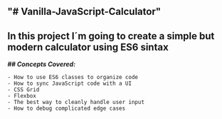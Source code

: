 ## **"# Vanilla-JavaScript-Calculator"**

## In this project I´m going to create a simple but modern calculator using ES6 sintax

**_## Concepts Covered:_**

    - How to use ES6 classes to organize code
    - How to sync JavaScript code with a UI
    - CSS Grid
    - Flexbox
    - The best way to cleanly handle user input
    - How to debug complicated edge cases
